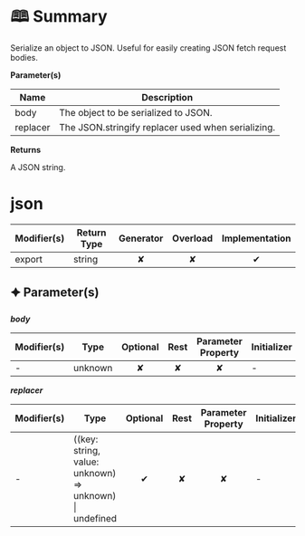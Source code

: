 # &#128366; Summary

Serialize an object to JSON. Useful for easily creating JSON fetch request bodies.

**Parameter(s)**

| Name     | Description                                         |
| -------- | --------------------------------------------------- |
| body     |  The object to be serialized to JSON.               |
| replacer |  The JSON.stringify replacer used when serializing. |

**Returns**

A JSON string.

# json

| Modifier(s)                            | Return Type                    | Generator                        | Overload                         | Implementation                        |
|----------------------------------------|--------------------------------|:--------------------------------:|:--------------------------------:|:-------------------------------------:|
| export | string | ✘ | ✘  | ✔ |

## &#128966; Parameter(s)

_**body**_

| Modifier(s)                              | Type                        | Optional                           | Rest                          | Parameter Property                          | Initializer                       |
|------------------------------------------|-----------------------------|:----------------------------------:|:-----------------------------:|:-------------------------------------------:|-----------------------------------|
| - | unknown | ✘  | ✘ | ✘ | - |

_**replacer**_

| Modifier(s)                              | Type                        | Optional                           | Rest                          | Parameter Property                          | Initializer                       |
|------------------------------------------|-----------------------------|:----------------------------------:|:-----------------------------:|:-------------------------------------------:|-----------------------------------|
| - | ((key: string, value: unknown) =&gt; unknown) &#124; undefined | ✔  | ✘ | ✘ | - |